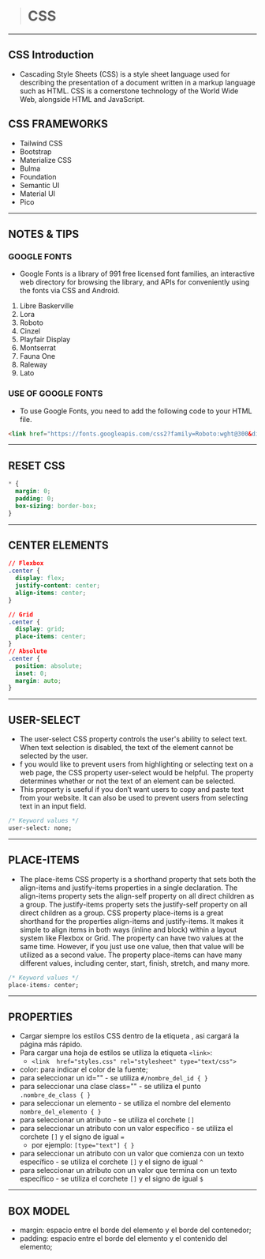 > # CSS

---

## CSS Introduction

- Cascading Style Sheets (CSS) is a style sheet language used for describing the presentation of a document written in a markup language such as HTML. CSS is a cornerstone technology of the World Wide Web, alongside HTML and JavaScript.

## CSS FRAMEWORKS

- Tailwind CSS
- Bootstrap
- Materialize CSS
- Bulma
- Foundation
- Semantic UI
- Material UI
- Pico

---

## NOTES & TIPS

### GOOGLE FONTS

- Google Fonts is a library of 991 free licensed font families, an interactive web directory for browsing the library, and APIs for conveniently using the fonts via CSS and Android.

1. Libre Baskerville
2. Lora
3. Roboto
4. Cinzel
5. Playfair Display
6. Montserrat
7. Fauna One
8. Raleway
9. Lato

### USE OF GOOGLE FONTS

- To use Google Fonts, you need to add the following code to your HTML file.

```html
<link href="https://fonts.googleapis.com/css2?family=Roboto:wght@300&display=swap" rel="stylesheet" />
```

---

## RESET CSS

```css
* {
  margin: 0;
  padding: 0;
  box-sizing: border-box;
}
```

---

## CENTER ELEMENTS

```css
// Flexbox
.center {
  display: flex;
  justify-content: center;
  align-items: center;
}

// Grid
.center {
  display: grid;
  place-items: center;
}
// Absolute
.center {
  position: absolute;
  inset: 0;
  margin: auto;
}
```

---

## USER-SELECT

- The user-select CSS property controls the user's ability to select text. When text selection is disabled, the text of the element cannot be selected by the user.
- f you would like to prevent users from highlighting or selecting text on a web page, the CSS property user-select would be helpful. The property determines whether or not the text of an element can be selected.
- This property is useful if you don’t want users to copy and paste text from your website. It can also be used to prevent users from selecting text in an input field.

```css
/* Keyword values */
user-select: none;
```

---

## PLACE-ITEMS

- The place-items CSS property is a shorthand property that sets both the align-items and justify-items properties in a single declaration. The align-items property sets the align-self property on all direct children as a group. The justify-items property sets the justify-self property on all direct children as a group. CSS property place-items is a great shorthand for the properties align-items and justify-items. It makes it simple to align items in both ways (inline and block) within a layout system like Flexbox or Grid. The property can have two values at the same time. However, if you just use one value, then that value will be utilized as a second value. The property place-items can have many different values, including center, start, finish, stretch, and many more.

```css
/* Keyword values */
place-items: center;
```

---

## PROPERTIES

- Cargar siempre los estilos CSS dentro de la etiqueta <head></head>, asi cargará la página más rápido.
- Para cargar una hoja de estilos se utiliza la etiqueta `<link>`:
  - `<link  href="styles.css" rel="stylesheet" type="text/css">`
- color: para indicar el color de la fuente;
- para seleccionar un id="" - se utiliza `#/nombre_del_id { }`
- para seleccionar una clase class="" - se utiliza el punto `.nombre_de_class { }`
- para seleccionar un elemento - se utiliza el nombre del elemento `nombre_del_elemento { }`
- para seleccionar un atributo - se utiliza el corchete `[]`
- para seleccionar un atributo con un valor específico - se utiliza el corchete `[]` y el signo de igual `=`
  - por ejemplo: `[type="text"] { }`
- para seleccionar un atributo con un valor que comienza con un texto específico - se utiliza el corchete `[]` y el signo de igual `^`
- para seleccionar un atributo con un valor que termina con un texto específico - se utiliza el corchete `[]` y el signo de igual `$`

---

## BOX MODEL
- margin: espacio entre el borde del elemento y el borde del contenedor;
- padding: espacio entre el borde del elemento y el contenido del elemento;

